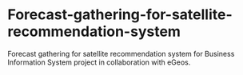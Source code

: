 # Forecast-gathering-for-satellite-recommendation-system
Forecast gathering for satellite recommendation system for Business Information System project in collaboration with eGeos.
